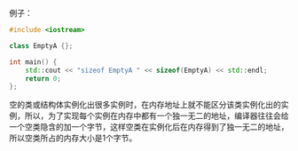 例子：

```c++
#include <iostream>

class EmptyA {};

int main() {
    std::cout << "sizeof EmptyA " << sizeof(EmptyA) << std::endl;
    return 0;
};
```

空的类或结构体实例化出很多实例时，在内存地址上就不能区分该类实例化出的实例，所以，为了实现每个实例在内存中都有一个独一无二的地址，编译器往往会给一个空类隐含的加一个字节，这样空类在实例化后在内存得到了独一无二的地址，所以空类所占的内存大小是1个字节。
